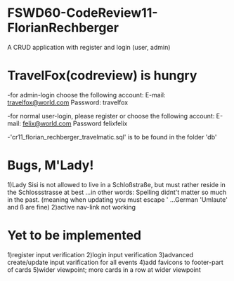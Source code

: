 # FSWD60-CodeReview11-FlorianRechberger
A CRUD application with register and login (user, admin)

# TravelFox(codreview) is hungry
-for admin-login choose the following account:
E-mail: travelfox@world.com
Password: travelfox

-for normal user-login, please register or choose the following account:
E-mail: felix@world.com
Password felixfelix

-'cr11_florian_rechberger_travelmatic.sql' is to be found in the folder 'db'

# Bugs, M'Lady!
1)Lady Sisi is not allowed to live in a Schloßstraße, but must rather reside in the Schlossstrasse at best ...in other words: Spelling didnt't matter so much in the past. (meaning when updating you must escape \' ...German 'Umlaute' and ß are fine)
2)active nav-link not working

# Yet to be implemented
1)register input verification
2)login input verification
3)advanced create/update input varification for all events
4)add favicons to footer-part of cards
5)wider viewpoint; more cards in a row at wider viewpoint